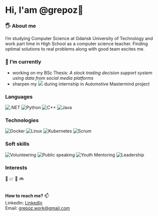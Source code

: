 # Hi, I'am @grepoz👋

### 🖐 About me 
I’m studying Computer Science at Gdańsk University of Technology and work part time in High School as a computer science teacher. 
Finding optimal solutions to real problems along with good team excites me. 

### 🌱 I’m currently
<ul>
  <li>working on my BSc Thesis: <i>A stock trading decision support system using data from social media platforms</i></li>
  <li>sharpen my <img src="https://img.shields.io/badge/-.NET-000?&logo=.NET"> during internship in Automotive Mastermind project</li>
</ul>

### Languages

![.NET](https://img.shields.io/badge/-.NET-000?&logo=.NET)
![Python](https://img.shields.io/badge/-Python-000?&logo=Python) 
![C++](https://img.shields.io/badge/-C++-000?&logo=c%2b%2b&logoColor=00599C)
![Java](https://img.shields.io/badge/-Java-000?&logo=Java&logoColor=007396)

### Technologies

![Docker](https://img.shields.io/badge/-Docker-000?&logo=Docker)
![Linux](https://img.shields.io/badge/-Linux-000?&logo=Linux)
![Kubernetes](https://img.shields.io/badge/-Kubernetes-000?&logo=Kubernetes)
![Scrum](https://img.shields.io/badge/🌀-Scrum-000)

### Soft skills

![Volunteering](https://img.shields.io/badge/👐-Volunteering-000)
![Public speaking](https://img.shields.io/badge/🎤-Public%20Speaking-000)
![Youth Mentoring](https://img.shields.io/badge/🚸-Youth%20Mentoring-000)
![Leadership](https://img.shields.io/badge/💪-Leadership-000)

### Interests

:football:    :chart_with_upwards_trend:    :cake:    :bike:

<br/>**How to reach me?** 📫 <br/>
LinkedIn: [LinkedIn](https://www.linkedin.com/in/grepoz/)<br/>
Email: grepoz.work@gmail.com
